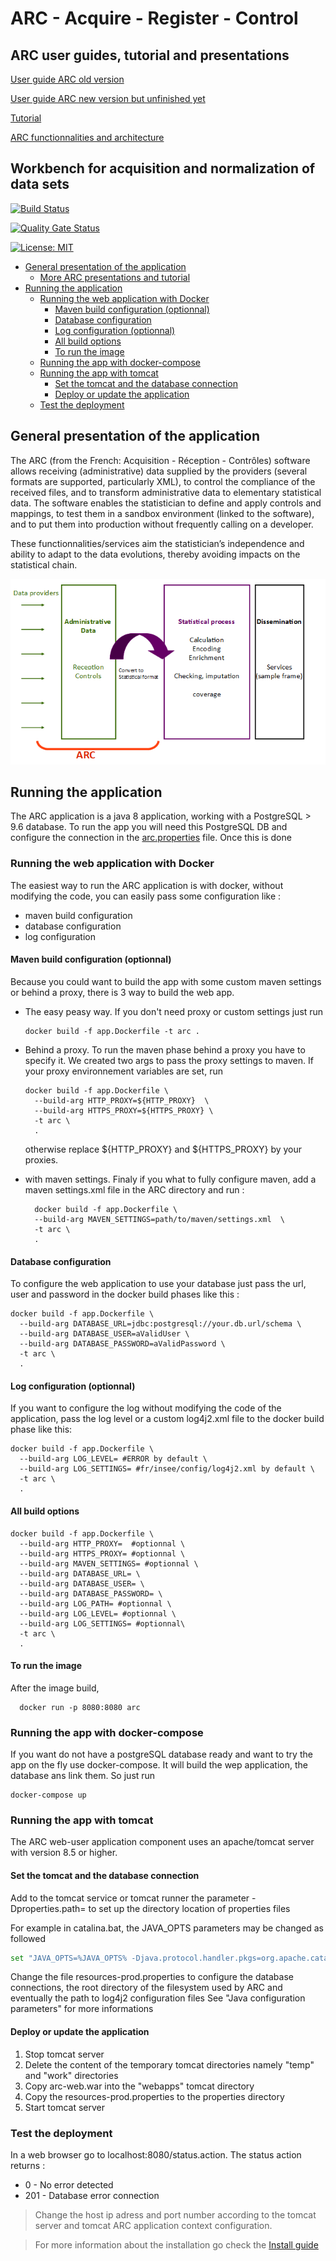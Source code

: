 # ARC - Acquire - Register - Control 

## ARC user guides, tutorial and presentations
[User guide ARC old version](https://github.com/InseeFr/ARC/raw/master/user-guide/User_guide_v1.pdf)

[User guide ARC new version but unfinished yet](https://github.com/InseeFr/ARC/raw/master/user-guide/User_guide_v2.pdf)

[Tutorial](https://hackmd.io/@EgVaFRsUQ-ywTiFcXIsWig/rJzPiJp3U#/)

[ARC functionnalities and architecture](https://hackmd.io/cg4xbdLoRFqHVky-lx5DiA?view)

## Workbench for acquisition and normalization of data sets
[![Build Status](https://travis-ci.org/InseeFr/ARC.svg?branch=master)](https://travis-ci.org/InseeFr/ARC)

[![Quality Gate Status](https://sonarcloud.io/api/project_badges/measure?project=fr.insee%3Aarc&metric=alert_status)](https://sonarcloud.io/dashboard?id=fr.insee%3Aarc)

[![License: MIT](https://img.shields.io/github/license/inseefr/arc)](https://opensource.org/licenses/MIT)

- [General presentation of the application](#General-presentation-of-the-application)
  - [More ARC presentations and tutorial](#More-ARC-presentations-and-tutorial)
- [Running the application](#Running-the-application)
  - [Running the web application with Docker](#Running-the-web-application-with-Docker)
    - [Maven build configuration (optionnal)](#Maven-build-configuration-optionnal)
    - [Database configuration](#Database-configuration)
    - [Log configuration (optionnal)](#Log-configuration-optionnal)
    - [All build options](#All-build-options)
    - [To run the image](#To-run-the-image)
  - [Running the app with docker-compose](#Running-the-app-with-docker-compose)
  - [Running the app with tomcat](#Running-the-app-with-tomcat)
    - [Set the tomcat and the database connection](#Set-the-tomcat-and-the-database-connection)
    - [Deploy or update the application](#Deploy-or-update-the-application)
  - [Test the deployment](#Test-the-deployment)

## General presentation of the application

The ARC (from the French: Acquisition - Réception - Contrôles) software allows receiving (administrative) data supplied by the providers (several formats are supported, particularly XML), to control the compliance of the received files, and to transform administrative data to elementary statistical data. The software enables the statistician to define and apply controls and mappings, to test them in a sandbox environment (linked to the software), and to put them into production without frequently calling on a developer.

These functionnalities/services aim the statistician’s independence and ability to adapt to the data evolutions, thereby avoiding impacts on the statistical chain.

![workflow](user-guide/img/workflow.png)

## Running the application

The ARC application is a java 8 application, working with a PostgreSQL > 9.6 database. To run the app you will need this PostgreSQL DB and configure the connection in the [arc.properties](arc-web/src/main/resources/fr/insee/config/arc.properties) file. Once this is done

### Running the web application with Docker

The easiest way to run the ARC application is with docker, without modifying the code, you can easily pass some configuration like :

- maven build configuration
- database configuration
- log configuration

#### Maven build configuration (optionnal)

Because you could want to build the app with some custom maven settings or behind a proxy, there is 3 way to build the web app.

- The easy peasy way. If you don't need proxy or custom settings just run
  
  ```shell
  docker build -f app.Dockerfile -t arc .
  ```

- Behind a proxy. To run the maven phase behind a proxy you have to specify it. We created two args to pass the proxy settings to maven. If your proxy environnement variables are set, run

  ```shell
  docker build -f app.Dockerfile \
    --build-arg HTTP_PROXY=${HTTP_PROXY}  \
    --build-arg HTTPS_PROXY=${HTTPS_PROXY} \
    -t arc \
    .
  ```

  otherwise replace ${HTTP_PROXY} and ${HTTPS_PROXY} by your proxies.

- with maven settings. Finaly if you what to fully configure maven, add a maven settings.xml file in the ARC directory and run :

  ```shell
    docker build -f app.Dockerfile \
    --build-arg MAVEN_SETTINGS=path/to/maven/settings.xml  \
    -t arc \
    .
  ```

#### Database configuration

To configure the web application to use your database just pass the url, user and password in the docker build phases like this :

  ```shell
  docker build -f app.Dockerfile \
    --build-arg DATABASE_URL=jdbc:postgresql://your.db.url/schema \
    --build-arg DATABASE_USER=aValidUser \
    --build-arg DATABASE_PASSWORD=aValidPassword \
    -t arc \
    .
  ```

#### Log configuration (optionnal)

If you want to configure the log without modifying the code of the application, pass the log level or a custom log4j2.xml file to the docker build phase like this:

  ```shell
  docker build -f app.Dockerfile \
    --build-arg LOG_LEVEL= #ERROR by default \
    --build-arg LOG_SETTINGS= #fr/insee/config/log4j2.xml by default \
    -t arc \
    .
  ```

#### All build options

  ```shell
  docker build -f app.Dockerfile \
    --build-arg HTTP_PROXY=  #optionnal \
    --build-arg HTTPS_PROXY= #optionnal \
    --build-arg MAVEN_SETTINGS= #optionnal \
    --build-arg DATABASE_URL= \
    --build-arg DATABASE_USER= \
    --build-arg DATABASE_PASSWORD= \
    --build-arg LOG_PATH= #optionnal \
    --build-arg LOG_LEVEL= #optionnal \
    --build-arg LOG_SETTINGS= #optionnal\
    -t arc \
    .
  ```

#### To run the image

After the image build,

  ```shell
    docker run -p 8080:8080 arc
  ```

### Running the app with docker-compose

If you want do not have a postgreSQL database ready and want to try the app on the fly use docker-compose. It will build the wep application, the database ans link them. So just run

```shell
docker-compose up
```

### Running the app with tomcat

The ARC web-user application component uses an apache/tomcat server with version 8.5 or higher.

#### Set the tomcat and the database connection

Add to the tomcat service or tomcat runner the parameter -Dproperties.path= to set up the directory location of properties files

For example in catalina.bat, the JAVA_OPTS parameters may be changed as followed

```bash
set "JAVA_OPTS=%JAVA_OPTS% -Djava.protocol.handler.pkgs=org.apache.catalina.webresources -Dproperties.file=D:\apache-tomcat-8.5.38\webapps\"
```

Change the file resources-prod.properties to configure the database connections, the root directory of the filesystem used by ARC and eventually the path to log4j2 configuration files See "Java configuration parameters" for more informations

#### Deploy or update the application

1. Stop tomcat server
2. Delete the content of the temporary tomcat directories namely "temp" and "work" directories
3. Copy arc-web.war into the "webapps" tomcat directory
4. Copy the resources-prod.properties to the properties directory
5. Start tomcat server

### Test the deployment

In a web browser go to localhost:8080/status.action. The status action returns :

- 0 - No error detected
- 201 - Database error connection

> Change the host ip adress and port number according to the tomcat server and tomcat ARC application context configuration.

> For more information about the installation go check the [Install guide](user-guide/Install_guide.md)
